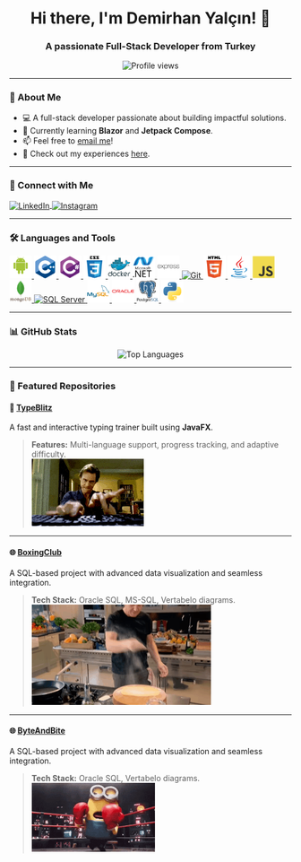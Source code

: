 <h1 align="center">Hi there, I'm Demirhan Yalçın! 👋</h1>
<h3 align="center">A passionate Full-Stack Developer from Turkey</h3>

<p align="center">
  <img src="https://komarev.com/ghpvc/?username=demirhanylcn&label=Profile%20views&color=0e75b6&style=flat" alt="Profile views" />
</p>

---

### 🌟 About Me

- 💻 A full-stack developer passionate about building impactful solutions.
- 🌱 Currently learning **Blazor** and **Jetpack Compose**.
- 📫 Feel free to [email me](mailto:demirhanylcn@gmail.com)!
- 📄 Check out my experiences [here](https://github.com/demirhanylcn/demirhanylcn/blob/main/resume/Demirhan_Yalcin_Resume.pdf).

---

### 🤝 Connect with Me

<p align="left">
  <a href="https://www.linkedin.com/in/demirhan-yal%C3%A7%C4%B1n-a24b7a255/" target="blank">
    <img align="center" src="https://raw.githubusercontent.com/rahuldkjain/github-profile-readme-generator/master/src/images/icons/Social/linked-in-alt.svg" alt="LinkedIn" height="30" width="40" />
  </a>
  <a href="https://instagram.com/demjrhan" target="blank">
    <img align="center" src="https://raw.githubusercontent.com/rahuldkjain/github-profile-readme-generator/master/src/images/icons/Social/instagram.svg" alt="Instagram" height="30" width="40" />
  </a>
</p>

---

### 🛠️ Languages and Tools

<p align="left"> 
  <a href="https://developer.android.com" target="_blank" rel="noreferrer">
    <img src="https://raw.githubusercontent.com/devicons/devicon/master/icons/android/android-original-wordmark.svg" alt="Android" width="40" height="40"/> 
  </a>
  <a href="https://www.w3schools.com/cpp/" target="_blank" rel="noreferrer">
    <img src="https://raw.githubusercontent.com/devicons/devicon/master/icons/cplusplus/cplusplus-original.svg" alt="C++" width="40" height="40"/> 
  </a>
  <a href="https://www.w3schools.com/cs/" target="_blank" rel="noreferrer">
    <img src="https://raw.githubusercontent.com/devicons/devicon/master/icons/csharp/csharp-original.svg" alt="C#" width="40" height="40"/> 
  </a>
  <a href="https://www.w3schools.com/css/" target="_blank" rel="noreferrer">
    <img src="https://raw.githubusercontent.com/devicons/devicon/master/icons/css3/css3-original-wordmark.svg" alt="CSS" width="40" height="40"/> 
  </a>
  <a href="https://www.docker.com/" target="_blank" rel="noreferrer">
    <img src="https://raw.githubusercontent.com/devicons/devicon/master/icons/docker/docker-original-wordmark.svg" alt="Docker" width="40" height="40"/> 
  </a>
  <a href="https://dotnet.microsoft.com/" target="_blank" rel="noreferrer">
    <img src="https://raw.githubusercontent.com/devicons/devicon/master/icons/dot-net/dot-net-original-wordmark.svg" alt="DotNet" width="40" height="40"/> 
  </a>
  <a href="https://expressjs.com" target="_blank" rel="noreferrer">
    <img src="https://raw.githubusercontent.com/devicons/devicon/master/icons/express/express-original-wordmark.svg" alt="Express.js" width="40" height="40"/> 
  </a>
  <a href="https://git-scm.com/" target="_blank" rel="noreferrer">
    <img src="https://www.vectorlogo.zone/logos/git-scm/git-scm-icon.svg" alt="Git" width="40" height="40"/> 
  </a>
  <a href="https://www.w3schools.com/html" target="_blank" rel="noreferrer">
    <img src="https://raw.githubusercontent.com/devicons/devicon/master/icons/html5/html5-original-wordmark.svg" alt="HTML5" width="40" height="40"/> 
  </a>
  <a href="https://www.java.com" target="_blank" rel="noreferrer">
    <img src="https://raw.githubusercontent.com/devicons/devicon/master/icons/java/java-original.svg" alt="Java" width="40" height="40"/> 
  </a>
  <a href="https://developer.mozilla.org/en-US/docs/Web/JavaScript" target="_blank" rel="noreferrer">
    <img src="https://raw.githubusercontent.com/devicons/devicon/master/icons/javascript/javascript-original.svg" alt="JavaScript" width="40" height="40"/> 
  </a>
  <a href="https://www.mongodb.com/" target="_blank" rel="noreferrer">
    <img src="https://raw.githubusercontent.com/devicons/devicon/master/icons/mongodb/mongodb-original-wordmark.svg" alt="MongoDB" width="40" height="40"/> 
  </a>
  <a href="https://www.microsoft.com/en-us/sql-server" target="_blank" rel="noreferrer">
    <img src="https://www.svgrepo.com/show/303229/microsoft-sql-server-logo.svg" alt="SQL Server" width="40" height="40"/> 
  </a>
  <a href="https://www.mysql.com/" target="_blank" rel="noreferrer">
    <img src="https://raw.githubusercontent.com/devicons/devicon/master/icons/mysql/mysql-original-wordmark.svg" alt="MySQL" width="40" height="40"/> 
  </a>
  <a href="https://www.oracle.com/" target="_blank" rel="noreferrer">
    <img src="https://raw.githubusercontent.com/devicons/devicon/master/icons/oracle/oracle-original.svg" alt="Oracle" width="40" height="40"/> 
  </a>
  <a href="https://www.postgresql.org" target="_blank" rel="noreferrer">
    <img src="https://raw.githubusercontent.com/devicons/devicon/master/icons/postgresql/postgresql-original-wordmark.svg" alt="PostgreSQL" width="40" height="40"/> 
  </a>
  <a href="https://www.python.org" target="_blank" rel="noreferrer">
    <img src="https://raw.githubusercontent.com/devicons/devicon/master/icons/python/python-original.svg" alt="Python" width="40" height="40"/> 
  </a>
</p>

---

### 📊 GitHub Stats

<p align="center">
  <img src="https://github-readme-stats.vercel.app/api/top-langs?username=demirhanylcn&show_icons=true&locale=en&layout=compact" alt="Top Languages" />
</p>

---

### 📂 Featured Repositories

#### 🚀 [TypeBlitz](https://github.com/demirhanylcn/TypeBlitz)
A fast and interactive typing trainer built using **JavaFX**.
> **Features:** Multi-language support, progress tracking, and adaptive difficulty.  
![TypeBlitz](https://github.com/demirhanylcn/demirhanylcn/blob/main/images/typing.gif)

---

#### 🌐 [BoxingClub](https://github.com/demirhanylcn/BoxingClub)
A SQL-based project with advanced data visualization and seamless integration.  
> **Tech Stack:** Oracle SQL, MS-SQL, Vertabelo diagrams.  
![BoxingClub](https://github.com/demirhanylcn/demirhanylcn/blob/main/images/gordon-ramsay.gif)

---

#### 🌐 [ByteAndBite](https://github.com/demirhanylcn/ByteAndBite)
A SQL-based project with advanced data visualization and seamless integration.  
> **Tech Stack:** Oracle SQL, Vertabelo diagrams.    
![ByteAndBite](https://github.com/demirhanylcn/demirhanylcn/blob/main/images/boxing-minions.gif)

